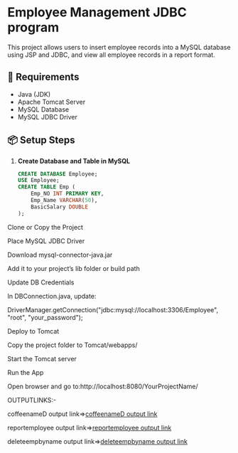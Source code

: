 # Employee Management JDBC program

This project allows users to insert employee records into a MySQL database using JSP and JDBC, and view all employee records in a report format.

## 🔧 Requirements

- Java (JDK)
- Apache Tomcat Server
- MySQL Database
- MySQL JDBC Driver

## 📦 Setup Steps

1. **Create Database and Table in MySQL**
   ```sql
   CREATE DATABASE Employee;
   USE Employee;
   CREATE TABLE Emp (
       Emp_NO INT PRIMARY KEY,
       Emp_Name VARCHAR(50),
       BasicSalary DOUBLE
   );
Clone or Copy the Project

Place MySQL JDBC Driver

Download mysql-connector-java.jar

Add it to your project’s lib folder or build path

Update DB Credentials

In DBConnection.java, update:

DriverManager.getConnection("jdbc:mysql://localhost:3306/Employee", "root", "your_password");

Deploy to Tomcat

Copy the project folder to Tomcat/webapps/

Start the Tomcat server

Run the App

Open browser and go to:http://localhost:8080/YourProjectName/


OUTPUTLINKS:-


coffeenameD output link=>[coffeenameD output link](https://github.com/poojaK853/JavaPrograms/blob/main/JDBC%20programs_2/p9_b.png)

reportemployee output link=>[reportemployee output link](https://github.com/poojaK853/JavaPrograms/blob/main/JDBC%20programs_2/p9_c.png)

deleteempbyname output link=>[deleteempbyname output link](https://github.com/poojaK853/JavaPrograms/blob/main/JDBC%20programs_2/p9_d.png)
